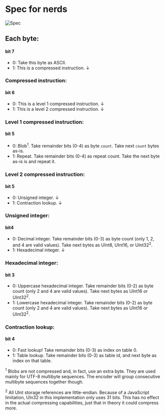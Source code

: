 # Spec for nerds

![Spec](https://img.shields.io/badge/Spec-1.1.0-darkcyan)

## Each byte:

#### bit 7

* 0: Take this byte as ASCII.
* 1: This is a compressed instruction. ↓

### Compressed instruction:

#### bit 6

* 0: This is a level 1 compressed instruction. ↓
* 1: This is a level 2 compressed instruction. ↓

### Level 1 compressed instruction:

#### bit 5

* 0: Blob<sup>1</sup>. Take remainder bits (0-4) as byte `count`. Take
  next `count` bytes as-is.
* 1: Repeat. Take remainder bits (0-4) as repeat count. Take the next
  byte as-is is and repeat it.

### Level 2 compressed instruction:

#### bit 5

* 0: Unsigned integer. ↓
* 1: Contraction lookup. ↓

### Unsigned integer:

#### bit4

* 0: Decimal integer. Take remainder bits (0-3) as byte count (only 1,
  2, and 4 are valid values). Take next bytes as UInt8, UInt16, or
  UInt32<sup>2</sup>.
* 1: Hexadecimal integer. ↓

### Hexadecimal integer:

#### bit 3

* 0: Uppercase hexadecimal integer. Take remainder bits (0-2) as byte
  count (only 2 and 4 are valid values). Take next bytes as UInt16 or
  UInt32<sup>2</sup>.
* 1: Lowercase hexadecimal integer. Take remainder bits (0-2) as byte
  count (only 2 and 4 are valid values). Take next bytes as UInt16 or
  UInt32<sup>2</sup>.

### Contraction lookup:

#### bit 4

* 0: Fast lookup! Take remainder bits (0-3) as index on table 0.
* 1: Table lookup. Take remainder bits (0-3) as table id, and next byte
  as index on that table.

<sup>1</sup> Blobs are not compressed and, in fact, use an extra byte.
They are used mainly for UTF-8 multibyte sequences. The encoder will
group consecutive multibyte sequences together though.

<sup>2</sup> All UInt storage references are little-endian. Because of
a JavaScript limitation, UIn32 in this implementation only uses 31 bits.
This has no effect in the actual compressing capabilities, just that in
theory it could compress more.
